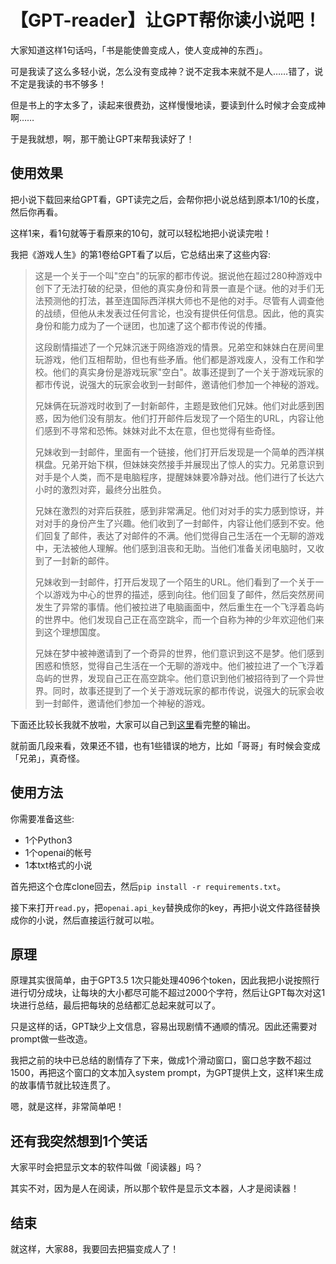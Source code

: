 # 【GPT-reader】让GPT帮你读小说吧！

大家知道这样1句话吗，「书是能使兽变成人，使人变成神的东西」。

可是我读了这么多轻小说，怎么没有变成神？说不定我本来就不是人……错了，说不定是我读的书不够多！

但是书上的字太多了，读起来很费劲，这样慢慢地读，要读到什么时候才会变成神啊……

于是我就想，啊，那干脆让GPT来帮我读好了！


## 使用效果

把小说下载回来给GPT看，GPT读完之后，会帮你把小说总结到原本1/10的长度，然后你再看。

这样1来，看1句就等于看原来的10句，就可以轻松地把小说读完啦！

我把《游戏人生》的第1卷给GPT看了以后，它总结出来了这些内容: 

> 这是一个关于一个叫"空白"的玩家的都市传说。据说他在超过280种游戏中创下了无法打破的纪录，但他的真实身份和背景一直是个谜。他的对手们无法预测他的打法，甚至连国际西洋棋大师也不是他的对手。尽管有人调查他的战绩，但他从未发表过任何言论，也没有提供任何信息。因此，他的真实身份和能力成为了一个谜团，也加速了这个都市传说的传播。
> 
> 这段剧情描述了一个兄妹沉迷于网络游戏的情景。兄弟空和妹妹白在房间里玩游戏，他们互相帮助，但也有些矛盾。他们都是游戏废人，没有工作和学校。他们的真实身份是游戏玩家"空白"。故事还提到了一个关于游戏玩家的都市传说，说强大的玩家会收到一封邮件，邀请他们参加一个神秘的游戏。
> 
> 兄妹俩在玩游戏时收到了一封新邮件，主题是致他们兄妹。他们对此感到困惑，因为他们没有朋友。他们打开邮件后发现了一个陌生的URL，内容让他们感到不寻常和恐怖。妹妹对此不太在意，但也觉得有些奇怪。
> 
> 兄妹收到一封邮件，里面有一个链接，他们打开后发现是一个简单的西洋棋棋盘。兄弟开始下棋，但妹妹突然接手并展现出了惊人的实力。兄弟意识到对手是个人类，而不是电脑程序，提醒妹妹要冷静对战。他们进行了长达六小时的激烈对弈，最终分出胜负。
> 
> 兄妹在激烈的对弈后获胜，感到非常满足。他们对对手的实力感到惊讶，并对对手的身份产生了兴趣。他们收到了一封邮件，内容让他们感到不安。他们回复了邮件，表达了对邮件的不满。他们觉得自己生活在一个无聊的游戏中，无法被他人理解。他们感到沮丧和无助。当他们准备关闭电脑时，又收到了一封新的邮件。
> 
> 兄妹收到一封邮件，打开后发现了一个陌生的URL。他们看到了一个关于一个以游戏为中心的世界的描述，感到向往。他们回复了邮件，然后突然房间发生了异常的事情。他们被拉进了电脑画面中，然后重生在一个飞浮着岛屿的世界中。他们发现自己正在高空跳伞，而一个自称为神的少年欢迎他们来到这个理想国度。
> 
> 兄妹在梦中被神邀请到了一个奇异的世界，他们意识到这不是梦。他们感到困惑和愤怒，觉得自己生活在一个无聊的游戏中。他们被拉进了一个飞浮着岛屿的世界，发现自己正在高空跳伞。他们意识到他们被招待到了一个异世界。同时，故事还提到了一个关于游戏玩家的都市传说，说强大的玩家会收到一封邮件，邀请他们参加一个神秘的游戏。



下面还比较长我就不放啦，大家可以自己到[这里](./output/剧情_游戏人生_第1卷.txt)看完整的输出。

就前面几段来看，效果还不错，也有1些错误的地方，比如「哥哥」有时候会变成「兄弟」，真奇怪。


## 使用方法

你需要准备这些:
- 1个Python3
- 1个openai的帐号
- 1本txt格式的小说

首先把这个仓库clone回去，然后`pip install -r requirements.txt`。

接下来打开`read.py`，把`openai.api_key`替换成你的key，再把小说文件路径替换成你的小说，然后直接运行就可以啦。


## 原理

原理其实很简单，由于GPT3.5 1次只能处理4096个token，因此我把小说按照行进行切分成块，让每块的大小都尽可能不超过2000个字符，然后让GPT每次对这1块进行总结，最后把每块的总结都汇总起来就可以了。

只是这样的话，GPT缺少上文信息，容易出现剧情不通顺的情况。因此还需要对prompt做一些改造。

我把之前的块中已总结的剧情存了下来，做成1个滑动窗口，窗口总字数不超过1500，再把这个窗口的文本加入system prompt，为GPT提供上文，这样1来生成的故事情节就比较连贯了。

嗯，就是这样，非常简单吧！


## 还有我突然想到1个笑话

大家平时会把显示文本的软件叫做「阅读器」吗？

其实不对，因为是人在阅读，所以那个软件是显示文本器，人才是阅读器！


## 结束

就这样，大家88，我要回去把猫变成人了！
